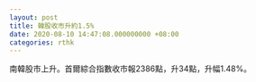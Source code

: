 ```yaml
---
layout: post
title: 韓股收市升約1.5%
date: 2020-08-10 14:47:08.000000000 +08:00
categories: rthk
---
```


南韓股市上升。首爾綜合指數收市報2386點，升34點，升幅1.48%。
